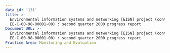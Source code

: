 ```yaml
---
data_id: '131'
title: >-
  Environmental information systems and networking [EISN] project (contract no.
  EE-C-00-98-00001-00) : second quarter 2000 progress report
Document URL: >-
  Environmental information systems and networking [EISN] project (contract no.
  EE-C-00-98-00001-00) : second quarter 2000 progress report
Practice Area: Monitoring and Evaluation
---
```

